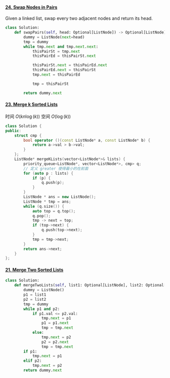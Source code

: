 #### [24. Swap Nodes in Pairs](https://leetcode.cn/problems/swap-nodes-in-pairs/)

Given a linked list, swap every two adjacent nodes and return its head.

```python
class Solution:
    def swapPairs(self, head: Optional[ListNode]) -> Optional[ListNode]:
        dummy = ListNode(next=head)
        tmp = dummy
        while tmp.next and tmp.next.next:
            thisPairSt = tmp.next
            thisPairEd = thisPairSt.next

            thisPairSt.next = thisPairEd.next
            thisPairEd.next = thisPairSt
            tmp.next = thisPairEd

            tmp = thisPairSt

        return dummy.next
```



#### [23. Merge k Sorted Lists](https://leetcode.cn/problems/merge-k-sorted-lists/)

时间 $O(kn \log(k))$  空间 $O(\log(k))$

```c++
class Solution {
public:
    struct cmp {
        bool operator ()(const ListNode* a, const ListNode* b) {
            return a->val > b->val;
        }
    };
    ListNode* mergeKLists(vector<ListNode*>& lists) {
        priority_queue<ListNode*, vector<ListNode*>, cmp> q;
        // 定义 greater 使得最小的在前面
        for (auto p : lists) {
            if (p) {
                q.push(p);
            }
        }
        ListNode * ans = new ListNode();
        ListNode * tmp = ans;
        while (q.size()) {
            auto top = q.top();
            q.pop();
            tmp -> next = top;
            if (top->next) {
                q.push(top->next);
            }
            tmp = tmp->next;
        }
        return ans->next;
    }
};
```



#### [21. Merge Two Sorted Lists](https://leetcode.cn/problems/merge-two-sorted-lists/)

```python
class Solution:
    def mergeTwoLists(self, list1: Optional[ListNode], list2: Optional[ListNode]) -> Optional[ListNode]:
        dummy = ListNode()
        p1 = list1
        p2 = list2
        tmp = dummy
        while p1 and p2:
            if p1.val <= p2.val:
                tmp.next = p1
                p1 = p1.next
                tmp = tmp.next
            else:
                tmp.next = p2
                p2 = p2.next
                tmp = tmp.next
        if p1:
            tmp.next = p1
        elif p2:
            tmp.next = p2
        return dummy.next
```

